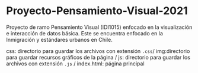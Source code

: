 # Proyecto-Pensamiento-Visual-2021

Proyecto de ramo Pensamiento Visual (IDI1015) enfocado en la visualización e interacción de datos básica. Este se encuentra enfocado en la Inmigración y estándares urbanos en Chile. 

css: directorio para guardar los archivos con extensión `.css`/ img:directorio para guardar recursos gráficos de la página / js: directorio para guardar los archivos con extensión `.js` / index.html: página principal
